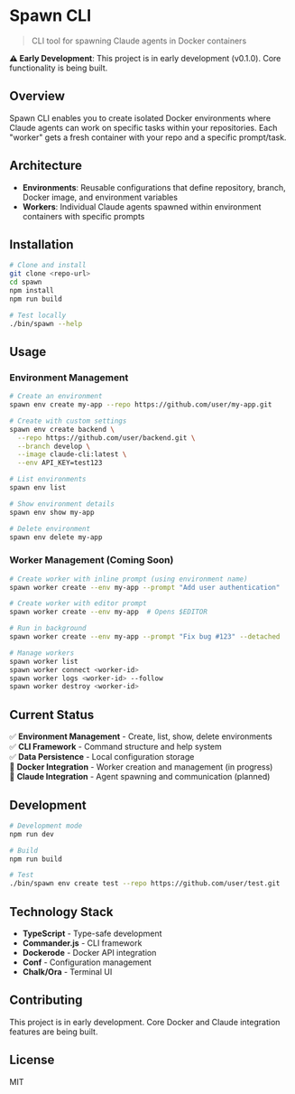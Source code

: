# Spawn CLI

> CLI tool for spawning Claude agents in Docker containers

**⚠️ Early Development**: This project is in early development (v0.1.0). Core functionality is being built.

## Overview

Spawn CLI enables you to create isolated Docker environments where Claude agents can work on specific tasks within your repositories. Each "worker" gets a fresh container with your repo and a specific prompt/task.

## Architecture

- **Environments**: Reusable configurations that define repository, branch, Docker image, and environment variables
- **Workers**: Individual Claude agents spawned within environment containers with specific prompts

## Installation

```bash
# Clone and install
git clone <repo-url>
cd spawn
npm install
npm run build

# Test locally
./bin/spawn --help
```

## Usage

### Environment Management

```bash
# Create an environment
spawn env create my-app --repo https://github.com/user/my-app.git

# Create with custom settings
spawn env create backend \
  --repo https://github.com/user/backend.git \
  --branch develop \
  --image claude-cli:latest \
  --env API_KEY=test123

# List environments
spawn env list

# Show environment details
spawn env show my-app

# Delete environment
spawn env delete my-app
```

### Worker Management (Coming Soon)

```bash
# Create worker with inline prompt (using environment name)
spawn worker create --env my-app --prompt "Add user authentication"

# Create worker with editor prompt
spawn worker create --env my-app  # Opens $EDITOR

# Run in background
spawn worker create --env my-app --prompt "Fix bug #123" --detached

# Manage workers
spawn worker list
spawn worker connect <worker-id>
spawn worker logs <worker-id> --follow
spawn worker destroy <worker-id>
```

## Current Status

✅ **Environment Management** - Create, list, show, delete environments  
✅ **CLI Framework** - Command structure and help system  
✅ **Data Persistence** - Local configuration storage  
🚧 **Docker Integration** - Worker creation and management (in progress)  
🚧 **Claude Integration** - Agent spawning and communication (planned)  

## Development

```bash
# Development mode
npm run dev

# Build
npm run build

# Test
./bin/spawn env create test --repo https://github.com/user/test.git
```

## Technology Stack

- **TypeScript** - Type-safe development
- **Commander.js** - CLI framework
- **Dockerode** - Docker API integration
- **Conf** - Configuration management
- **Chalk/Ora** - Terminal UI

## Contributing

This project is in early development. Core Docker and Claude integration features are being built.

## License

MIT